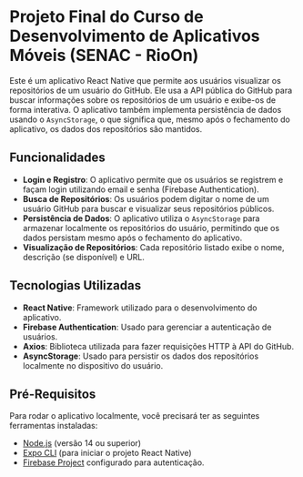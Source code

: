 # Projeto Final do Curso de Desenvolvimento de Aplicativos Móveis (SENAC - RioOn)

Este é um aplicativo React Native que permite aos usuários visualizar os repositórios de um usuário do GitHub. Ele usa a API pública do GitHub para buscar informações sobre os repositórios de um usuário e exibe-os de forma interativa. O aplicativo também implementa persistência de dados usando o `AsyncStorage`, o que significa que, mesmo após o fechamento do aplicativo, os dados dos repositórios são mantidos.

## Funcionalidades

- **Login e Registro**: O aplicativo permite que os usuários se registrem e façam login utilizando email e senha (Firebase Authentication).
- **Busca de Repositórios**: Os usuários podem digitar o nome de um usuário GitHub para buscar e visualizar seus repositórios públicos.
- **Persistência de Dados**: O aplicativo utiliza o `AsyncStorage` para armazenar localmente os repositórios do usuário, permitindo que os dados persistam mesmo após o fechamento do aplicativo.
- **Visualização de Repositórios**: Cada repositório listado exibe o nome, descrição (se disponível) e URL.

## Tecnologias Utilizadas

- **React Native**: Framework utilizado para o desenvolvimento do aplicativo.
- **Firebase Authentication**: Usado para gerenciar a autenticação de usuários.
- **Axios**: Biblioteca utilizada para fazer requisições HTTP à API do GitHub.
- **AsyncStorage**: Usado para persistir os dados dos repositórios localmente no dispositivo do usuário.

## Pré-Requisitos

Para rodar o aplicativo localmente, você precisará ter as seguintes ferramentas instaladas:

- [Node.js](https://nodejs.org/) (versão 14 ou superior)
- [Expo CLI](https://docs.expo.dev/get-started/installation/) (para iniciar o projeto React Native)
- [Firebase Project](https://firebase.google.com/) configurado para autenticação.
